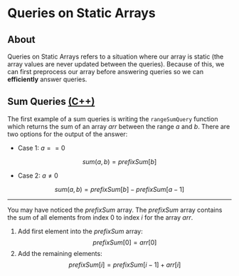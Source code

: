 # Queries on Static Arrays

## About

Queries on Static Arrays refers to a situation where our array is static (the array values are never updated between the queries). Because of this, we can first preprocess our array before answering queries so we can **efficiently** answer queries.

## Sum Queries [(C++)](./sum-queries.cpp)

The first example of a sum queries is writing the `rangeSumQuery` function which returns the sum of an array $arr$ between the range $a$ and $b$. There are two options for the output of the answer:

-   Case 1: $a == 0$

$$sum(a, b) = prefixSum[b]$$

-   Case 2: $a \neq 0$

$$sum(a, b) = prefixSum[b] - prefixSum[a - 1]$$

---

You may have noticed the $prefixSum$ array. The $prefixSum$ array contains the sum of all elements from index $0$ to index $i$ for the array $arr$.

1. Add first element into the $prefixSum$ array:
   $$prefixSum[0] = arr[0]$$
2. Add the remaining elements:
   $$prefixSum[i] = prefixSum[i - 1] + arr[i]$$
